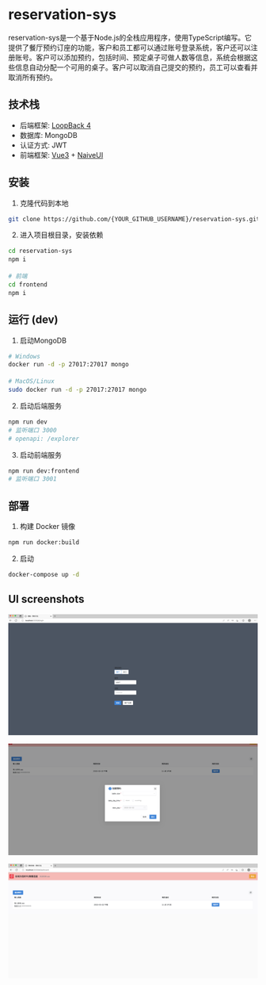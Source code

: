 # reservation-sys

reservation-sys是一个基于Node.js的全栈应用程序，使用TypeScript编写。它提供了餐厅预约订座的功能，客户和员工都可以通过账号登录系统，客户还可以注册账号。客户可以添加预约，包括时间、预定桌子可做人数等信息，系统会根据这些信息自动分配一个可用的桌子。客户可以取消自己提交的预约，员工可以查看并取消所有预约。


## 技术栈

* 后端框架: [LoopBack 4](https://loopback.io/doc/index.html)
* 数据库: MongoDB
* 认证方式: JWT
* 前端框架: [Vue3](https://vuejs.org) + [NaiveUI](https://www.naiveui.com)

## 安装

1. 克隆代码到本地

``` sh
git clone https://github.com/{YOUR_GITHUB_USERNAME}/reservation-sys.git
```

2. 进入项目根目录，安装依赖

``` sh
cd reservation-sys
npm i

# 前端
cd frontend
npm i
```

## 运行 (dev)

1. 启动MongoDB
```sh
# Windows
docker run -d -p 27017:27017 mongo

# MacOS/Linux
sudo docker run -d -p 27017:27017 mongo
```
2. 启动后端服务
```sh
npm run dev
# 监听端口 3000
# openapi: /explorer
```
3. 启动前端服务
```sh
npm run dev:frontend
# 监听端口 3001
```

## 部署

1. 构建 Docker 镜像
```sh
npm run docker:build
```
2. 启动
```sh
docker-compose up -d
```

## UI screenshots


![](./sn1.png)

![](./sn2.png)

![](./sn3.png)

